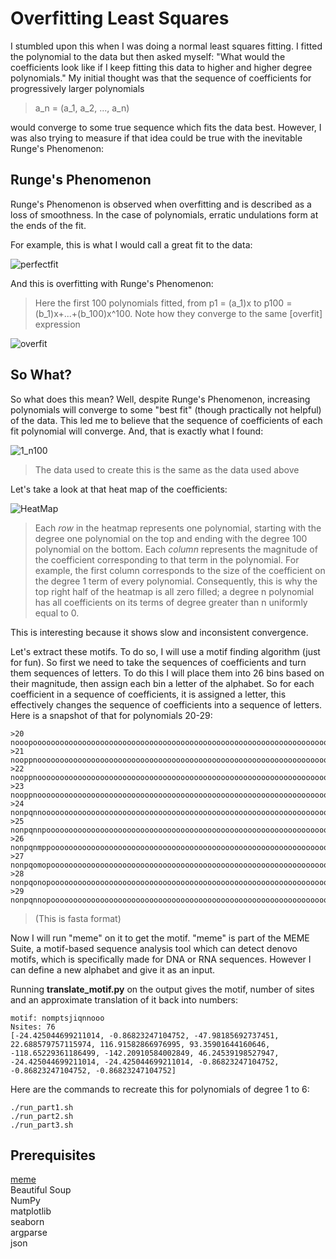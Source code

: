 # Overfitting Least Squares
I stumbled upon this when I was doing a normal least squares fitting. I fitted the polynomial to the data but then asked myself: 
"What would the coefficients look like if I keep fitting this data to higher and higher degree polynomials." My initial thought was that the
sequence of coefficients for progressively larger polynomials
> a_n = (a_1, a_2, ..., a_n)

would converge to some true sequence which fits the data best. However, I was also trying to measure if that idea could be true with the inevitable Runge's Phenomenon:
## Runge's Phenomenon
Runge's Phenomenon is observed when overfitting and is described as a loss of smoothness. In the case of polynomials, erratic undulations form at the ends of the fit.

For example, this is what I would call a great fit to the data:

![perfectfit](https://user-images.githubusercontent.com/44763636/61954756-3210f880-afc2-11e9-8e6d-2b51e537dde7.png)

And this is overfitting with Runge's Phenomenon: 
> Here the first 100 polynomials fitted, from 
p1 = (a_1)x to 
p100 = (b_1)x+...+(b_100)x^100. 
Note how they converge to the same [overfit] expression

![overfit](https://user-images.githubusercontent.com/44763636/61954965-b794a880-afc2-11e9-94e3-1c0a15b1a074.png)

## So What?
So what does this mean? Well, despite Runge's Phenomenon, increasing polynomials will converge to some "best fit" (though practically not helpful) of the data. This led me to believe that the sequence of coefficients of each fit polynomial will converge. And, that is exactly what I found:

![1_n100](https://user-images.githubusercontent.com/44763636/61971327-7b277380-afe7-11e9-84c8-232fbf003191.png)
> The data used to create this is the same as the data used above

Let's take a look at that heat map of the coefficients:

![HeatMap](https://user-images.githubusercontent.com/44763636/61971310-6c40c100-afe7-11e9-9b79-05857107b9ae.png)
> Each *row* in the heatmap represents one polynomial, starting with the degree one polynomial on the top and ending with the degree 100 polynomial on the bottom. Each *column* represents the magnitude of the coefficient corresponding to that term in the polynomial. For example, the first column corresponds to the size of the coefficient on the degree 1 term of every polynomial. Consequently, this is why the top right half of the heatmap is all zero filled; a degree n polynomial has all coefficients on its terms of degree greater than n uniformly equal to 0.

This is interesting because it shows slow and inconsistent convergence.

Let's extract these motifs. To do so, I will use a motif finding algorithm (just for fun). So first we need to take the sequences of coefficients and turn them sequences of letters. To do this I will place them into 26 bins based on their magnitude, then assign each bin a letter of the alphabet. So for each coefficient in a sequence of coefficients, it is assigned a letter, this effectively changes the sequence of coefficients into a sequence of letters. Here is a snapshot of that for polynomials 20-29:

```
>20
nooopoooooooooooooooooooooooooooooooooooooooooooooooooooooooooooooooooooooooooooooooooooooooooooooooo
>21
nooppnooooooooooooooooooooooooooooooooooooooooooooooooooooooooooooooooooooooooooooooooooooooooooooooo
>22
nooppnooooooooooooooooooooooooooooooooooooooooooooooooooooooooooooooooooooooooooooooooooooooooooooooo
>23
nooppnooooooooooooooooooooooooooooooooooooooooooooooooooooooooooooooooooooooooooooooooooooooooooooooo
>24
nonpqnnoooooooooooooooooooooooooooooooooooooooooooooooooooooooooooooooooooooooooooooooooooooooooooooo
>25
nonpqnnpooooooooooooooooooooooooooooooooooooooooooooooooooooooooooooooooooooooooooooooooooooooooooooo
>26
nonpqnmppoooooooooooooooooooooooooooooooooooooooooooooooooooooooooooooooooooooooooooooooooooooooooooo
>27
nonpqomopoooooooooooooooooooooooooooooooooooooooooooooooooooooooooooooooooooooooooooooooooooooooooooo
>28
nonpqonopoooooooooooooooooooooooooooooooooooooooooooooooooooooooooooooooooooooooooooooooooooooooooooo
>29
nonpqnnopoooooooooooooooooooooooooooooooooooooooooooooooooooooooooooooooooooooooooooooooooooooooooooo
```
> (This is fasta format)

Now I will run "meme" on it to get the motif. "meme" is part of the MEME Suite, a motif-based sequence analysis tool which can detect denovo motifs, which is specifically made for DNA or RNA sequences. However I can define a new alphabet and give it as an input.

Running **translate_motif.py** on the output gives the motif, number of sites and an approximate translation of it back into numbers:
```
motif: nomptsjiqnnooo
Nsites: 76
[-24.425044699211014, -0.86823247104752, -47.98185692737451, 22.688579757115974, 116.91582866976995, 93.35901644160646, -118.65229361186499, -142.20910584002849, 46.24539198527947, -24.425044699211014, -24.425044699211014, -0.86823247104752, -0.86823247104752, -0.86823247104752]
```

Here are the commands to recreate this for polynomials of degree 1 to 6:

```
./run_part1.sh
./run_part2.sh
./run_part3.sh
```

## Prerequisites
[meme](http://meme-suite.org/doc/download.html)\
Beautiful Soup\
NumPy\
matplotlib\
seaborn\
argparse\
json
